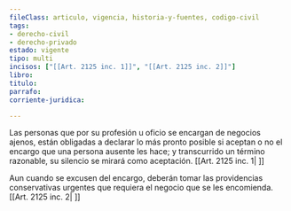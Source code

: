 ```yaml
---
fileClass: articulo, vigencia, historia-y-fuentes, codigo-civil
tags:
- derecho-civil
- derecho-privado
estado: vigente
tipo: multi
incisos: ["[[Art. 2125 inc. 1]]", "[[Art. 2125 inc. 2]]"]
libro:
titulo:
parrafo:
corriente-juridica:

---
```

Las personas que por su profesión u oficio se encargan de negocios ajenos, están obligadas a declarar lo más pronto posible si aceptan o no el encargo que una persona ausente les hace; y transcurrido un término razonable, su silencio se mirará como aceptación. [[Art. 2125 inc. 1| ]]

Aun cuando se excusen del encargo, deberán tomar las providencias conservativas urgentes que requiera el negocio que se les encomienda. [[Art. 2125 inc. 2| ]]
